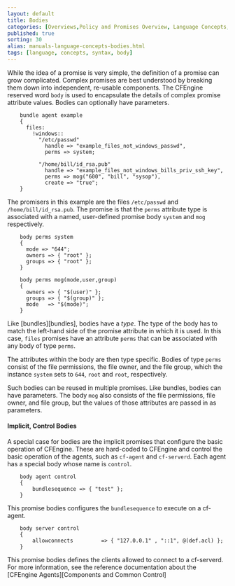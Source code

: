 ```yaml
---
layout: default
title: Bodies
categories: [Overviews,Policy and Promises Overview, Language Concepts, Bodies]
published: true
sorting: 30
alias: manuals-language-concepts-bodies.html
tags: [language, concepts, syntax, body]
---
```


While the idea of a promise is very simple, the definition of a promise can 
grow complicated. Complex promises are best understood by breaking them down 
into independent, re-usable components. The CFEngine reserved word `body` is 
used to encapsulate the details of complex promise attribute values. Bodies 
can optionally have parameters.

```cf3
    bundle agent example
    {
      files:
        !windows::
          "/etc/passwd"
            handle => "example_files_not_windows_passwd",
            perms => system;
    
          "/home/bill/id_rsa.pub"
            handle => "example_files_not_windows_bills_priv_ssh_key",
            perms => mog("600", "bill", "sysop"),
            create => "true";
    }
```

The promisers in this example are the files `/etc/passwd` and
`/home/bill/id_rsa.pub`. The promise is that the `perms` attribute type is
associated with a named, user-defined promise body `system` and `mog`
respectively.

```cf3
    body perms system
    {
      mode => "644";
      owners => { "root" };
      groups => { "root" };
    }
    
    body perms mog(mode,user,group)
    {
      owners => { "$(user)" };
      groups => { "$(group)" };
      mode   => "$(mode)";
    }
```

Like [bundles][bundles], bodies have a *type*. The type of the body has to match the left-hand side of the promise attribute in which it is used. In this case, `files` promises have an attribute `perms` that can be associated with any body of type `perms`.

The attributes within the body are then type specific. Bodies of type `perms` consist of the file permissions, the file owner, and the file group, which the instance `system` sets to `644`, `root` and `root`, respectively.

Such bodies can be reused in multiple promises. Like bundles, bodies can have parameters. The body `mog` also consists of the file permissions, file owner, and file group, but the values of those attributes are passed in as parameters.

#### Implicit, Control Bodies

A special case for bodies are the implicit promises that configure the basic 
operation of CFEngine. These are hard-coded to CFEngine and control the basic 
operation of the agents, such as `cf-agent` and `cf-serverd`. Each agent has a 
special body whose name is `control`.

```cf3
    body agent control
    { 
        bundlesequence => { "test" };
    }
```

This promise bodies configures the `bundlesequence` to execute on a cf-agent.

```cf3
    body server control
    {
        allowconnects         => { "127.0.0.1" , "::1", @(def.acl) };
    }
```

This promise bodies defines the clients allowed to connect to a cf-serverd. 
For more information, see the reference documentation about the [CFEngine 
Agents][Components and Common Control]
